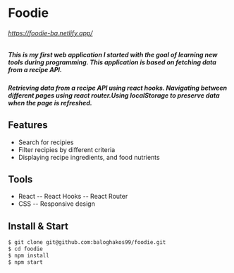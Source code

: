 # Foodie

###### https://foodie-ba.netlify.app/

##### This is my first web application I started with the goal of learning new tools during programming. This application is based on fetching data from a recipe API.

##### Retrieving data from a recipe API using react hooks. Navigating between different pages using react router.Using localStorage to preserve data when the page is refreshed.

## Features

- Search for recipies
- Filter recipies by different criteria
- Displaying recipe ingredients, and food nutrients

## Tools

- React
  -- React Hooks
  -- React Router
- CSS
  -- Responsive design

## Install & Start

```sh
$ git clone git@github.com:baloghakos99/foodie.git
$ cd foodie
$ npm install
$ npm start
```
